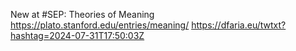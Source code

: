 New at #SEP: Theories of Meaning https://plato.stanford.edu/entries/meaning/ https://dfaria.eu/twtxt?hashtag=2024-07-31T17:50:03Z